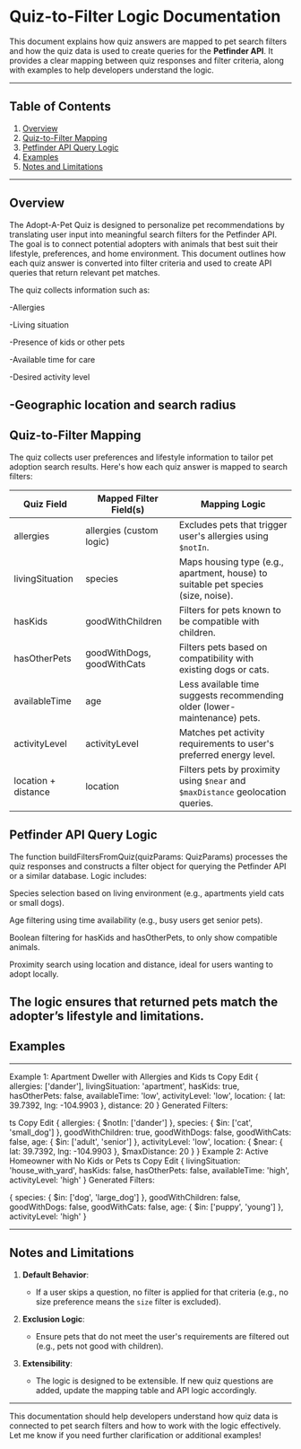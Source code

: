 # Quiz-to-Filter Logic Documentation

This document explains how quiz answers are mapped to pet search filters and how the quiz data is used to create queries for the **Petfinder API**. It provides a clear mapping between quiz responses and filter criteria, along with examples to help developers understand the logic.

---

## Table of Contents

1. [Overview](#overview)
2. [Quiz-to-Filter Mapping](#quiz-to-filter-mapping)
3. [Petfinder API Query Logic](#petfinder-api-query-logic)
4. [Examples](#examples)
5. [Notes and Limitations](#notes-and-limitations)

---

## Overview

The Adopt-A-Pet Quiz is designed to personalize pet recommendations by translating user input into meaningful search filters for the Petfinder API. The goal is to connect potential adopters with animals that best suit their lifestyle, preferences, and home environment. This document outlines how each quiz answer is converted into filter criteria and used to create API queries that return relevant pet matches.

The quiz collects information such as:

-Allergies

-Living situation

-Presence of kids or other pets

-Available time for care

-Desired activity level

-Geographic location and search radius
---

## Quiz-to-Filter Mapping

The quiz collects user preferences and lifestyle information to tailor pet adoption search results. Here's how each quiz answer is mapped to search filters:

| **Quiz Field**         | **Mapped Filter Field(s)**           | **Mapping Logic**                                                                 |
|------------------------|--------------------------------------|------------------------------------------------------------------------------------|
| allergies              | allergies (custom logic)             | Excludes pets that trigger user's allergies using `$notIn`.                        |
| livingSituation        | species                              | Maps housing type (e.g., apartment, house) to suitable pet species (size, noise). |
| hasKids                | goodWithChildren                     | Filters for pets known to be compatible with children.                             |
| hasOtherPets           | goodWithDogs, goodWithCats           | Filters pets based on compatibility with existing dogs or cats.                    |
| availableTime          | age                                  | Less available time suggests recommending older (lower-maintenance) pets.          |
| activityLevel          | activityLevel                        | Matches pet activity requirements to user's preferred energy level.                |
| location + distance    | location                             | Filters pets by proximity using `$near` and `$maxDistance` geolocation queries.    |

## Petfinder API Query Logic

The function buildFiltersFromQuiz(quizParams: QuizParams) processes the quiz responses and constructs a filter object for querying the Petfinder API or a similar database. Logic includes:

Species selection based on living environment (e.g., apartments yield cats or small dogs).

Age filtering using time availability (e.g., busy users get senior pets).

Boolean filtering for hasKids and hasOtherPets, to only show compatible animals.

Proximity search using location and distance, ideal for users wanting to adopt locally.

The logic ensures that returned pets match the adopter’s lifestyle and limitations.
---

## Examples


---

Example 1: Apartment Dweller with Allergies and Kids
ts
Copy
Edit
{
  allergies: ['dander'],
  livingSituation: 'apartment',
  hasKids: true,
  hasOtherPets: false,
  availableTime: 'low',
  activityLevel: 'low',
  location: { lat: 39.7392, lng: -104.9903 },
  distance: 20
}
Generated Filters:

ts
Copy
Edit
{
  allergies: { $notIn: ['dander'] },
  species: { $in: ['cat', 'small_dog'] },
  goodWithChildren: true,
  goodWithDogs: false,
  goodWithCats: false,
  age: { $in: ['adult', 'senior'] },
  activityLevel: 'low',
  location: { $near: { lat: 39.7392, lng: -104.9903 }, $maxDistance: 20 }
}
Example 2: Active Homeowner with No Kids or Pets
ts
Copy
Edit
{
  livingSituation: 'house_with_yard',
  hasKids: false,
  hasOtherPets: false,
  availableTime: 'high',
  activityLevel: 'high'
}
Generated Filters:


{
  species: { $in: ['dog', 'large_dog'] },
  goodWithChildren: false,
  goodWithDogs: false,
  goodWithCats: false,
  age: { $in: ['puppy', 'young'] },
  activityLevel: 'high'
}

---

## Notes and Limitations

1. **Default Behavior**:
   - If a user skips a question, no filter is applied for that criteria (e.g., no size preference means the `size` filter is excluded).

2. **Exclusion Logic**:
   - Ensure pets that do not meet the user's requirements are filtered out (e.g., pets not good with children).


3. **Extensibility**:
   - The logic is designed to be extensible. If new quiz questions are added, update the mapping table and API logic accordingly.

---

This documentation should help developers understand how quiz data is connected to pet search filters and how to work with the logic effectively. Let me know if you need further clarification or additional examples!